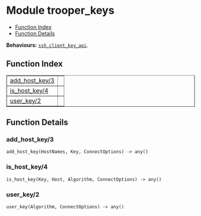 

# Module trooper_keys #
* [Function Index](#index)
* [Function Details](#functions)

__Behaviours:__ [`ssh_client_key_api`](ssh_client_key_api.md).

<a name="index"></a>

## Function Index ##


<table width="100%" border="1" cellspacing="0" cellpadding="2" summary="function index"><tr><td valign="top"><a href="#add_host_key-3">add_host_key/3</a></td><td></td></tr><tr><td valign="top"><a href="#is_host_key-4">is_host_key/4</a></td><td></td></tr><tr><td valign="top"><a href="#user_key-2">user_key/2</a></td><td></td></tr></table>


<a name="functions"></a>

## Function Details ##

<a name="add_host_key-3"></a>

### add_host_key/3 ###

`add_host_key(HostNames, Key, ConnectOptions) -> any()`

<a name="is_host_key-4"></a>

### is_host_key/4 ###

`is_host_key(Key, Host, Algorithm, ConnectOptions) -> any()`

<a name="user_key-2"></a>

### user_key/2 ###

`user_key(Algorithm, ConnectOptions) -> any()`

